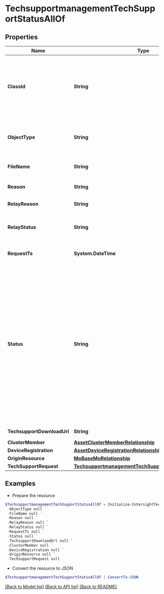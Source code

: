 # TechsupportmanagementTechSupportStatusAllOf
## Properties

Name | Type | Description | Notes
------------ | ------------- | ------------- | -------------
**ClassId** | **String** | The fully-qualified name of the instantiated, concrete type. This property is used as a discriminator to identify the type of the payload when marshaling and unmarshaling data. | [default to "techsupportmanagement.TechSupportStatus"]
**ObjectType** | **String** | The fully-qualified name of the instantiated, concrete type. The value should be the same as the &#39;ClassId&#39; property. | [default to "techsupportmanagement.TechSupportStatus"]
**FileName** | **String** | The name of the Techsupport bundle file. | [optional] 
**Reason** | **String** | Reason for techsupport failure, if any. | [optional] 
**RelayReason** | **String** | Reason for status relay failure, if any. | [optional] [readonly] 
**RelayStatus** | **String** | Status of techsupport status relay. Valid values are NoRelay, Pending, Completed, and Failed. | [optional] [readonly] 
**RequestTs** | **System.DateTime** | The time at which the techsupport request was initiated. | [optional] 
**Status** | **String** | Status of techsupport collection. Valid values are Pending, CollectionInProgress, CollectionFailed, CollectionComplete, UploadPending, UploadInProgress, UploadPartsComplete, UploadFailed and Completed. The final status will be either CollectionFailed or UploadFailed if there is a failure and Completed if the request completed successfully and the file was uploaded to Intersight Storage Service. All the remaining status values indicates the progress of techsupport collection. | [optional] 
**TechsupportDownloadUrl** | **String** | The Url to download the techsupport file. | [optional] 
**ClusterMember** | [**AssetClusterMemberRelationship**](AssetClusterMemberRelationship.md) |  | [optional] 
**DeviceRegistration** | [**AssetDeviceRegistrationRelationship**](AssetDeviceRegistrationRelationship.md) |  | [optional] 
**OriginResource** | [**MoBaseMoRelationship**](MoBaseMoRelationship.md) |  | [optional] 
**TechSupportRequest** | [**TechsupportmanagementTechSupportBundleRelationship**](TechsupportmanagementTechSupportBundleRelationship.md) |  | [optional] 

## Examples

- Prepare the resource
```powershell
$TechsupportmanagementTechSupportStatusAllOf = Initialize-IntersightTechsupportmanagementTechSupportStatusAllOf  -ClassId null `
 -ObjectType null `
 -FileName null `
 -Reason null `
 -RelayReason null `
 -RelayStatus null `
 -RequestTs null `
 -Status null `
 -TechsupportDownloadUrl null `
 -ClusterMember null `
 -DeviceRegistration null `
 -OriginResource null `
 -TechSupportRequest null
```

- Convert the resource to JSON
```powershell
$TechsupportmanagementTechSupportStatusAllOf | ConvertTo-JSON
```

[[Back to Model list]](../README.md#documentation-for-models) [[Back to API list]](../README.md#documentation-for-api-endpoints) [[Back to README]](../README.md)

